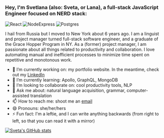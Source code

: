 ### Hey, I'm Svetlana (also: Sveta, or Lana), a full-stack JavaScript Engineer focused on NERD stack:


![React](https://video-react.js.org/assets/logo.png)
![NodeExpress](https://www.iconninja.com/files/486/38/391/install-npm-js-node-javascript-tools-development-icon.png)
![Postgres](https://icons-for-free.com/iconfiles/png/128/postgresql+plain+wordmark-1324760555518154961.png)



I hail from Russia but I moved to New York about 6 years ago.
I am a  linguist and project manager turned full-stack software engineer, and a graduate of the Grace Hopper Program in NY.
As a (former) project manager, I am passionate about all things related to productivity and collaboration.
I love automating manual and inefficient processes to minimize time spent on repetitive and monotonous work.

* 🔭 I’m currently working on: my portfolio website.
In the meantime, check out my [LinkedIn](https://www.linkedin.com/in/svetlana-leonova/)
* 🌱 I’m currently learning: Apollo, GraphQL, MongoDB
* 👯 I’m looking to collaborate on: cool productivity tools, NLP
* 💬 Ask me about: natural language acquisition, grammar, computer-assisted translation
* 📫 How to reach me: shoot me an [email](leonova_svetlana@yahoo.com)
* 😄 Pronouns: she/her/hers
* ⚡ Fun fact: I'm a leftie, and I can write anything backwards (from right to left, so that you can read it with a mirror)

[![Sveta's GitHub stats](https://github-readme-stats.vercel.app/api?username=svetlana-leonova&count_private=true&show_icons=true&theme=blueberry)](https://github.com/svetlana-leonova/github-readme-stats)
